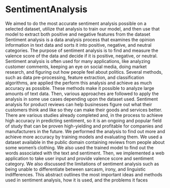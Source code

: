 # SentimentAnalysis
We aimed to do the most accurate sentiment analysis possible on a selected dataset, utilize that  analysis to train our model, and then use that model to extract both positive and negative  features from the dataset
Sentiment analysis is a data analysis process that examines the opinion information in text data 
and sorts it into positive, negative, and neutral categories. The purpose of sentiment analysis is 
to find and measure the valence score of the data and decide if it is positive, negative, or neutral.
Sentiment analysis is often used for many applications, like analyzing customer comments, 
keeping an eye on social media, doing market research, and figuring out how people feel about 
politics. Several methods, such as data pre-processing, feature extraction, and classification 
algorithms, are applied the perform this analysis and achieve as much accuracy as possible. 
These methods make it possible to analyze large amounts of text data. Then, various 
approaches are followed to apply the analysis in some use cases depending upon the dataset 
used. Sentiment analysis for product reviews can help businesses figure out what their 
customers think and like so they can make their goods and services better. There are various 
studies already completed and, in the process to achieve high accuracy in predicting sentiment, 
so it is an ongoing and popular field of study that can be proven high-yielding and profitable 
for companies and manufacturers in the future. We performed the analysis to find out more 
and achieve more accuracy by training models and evaluating them. We used a dataset 
available in the public domain containing reviews from people about some women’s clothing. 
We also used the trained model to find out the words associated with the text and sentiment. 
Then, we implemented a web application to take user input and provide valence score and 
sentiment category. We also discussed the limitations of sentiment analysis such as being 
unable to differentiate between sarcasm, irony, and linguistic indifferences. This abstract 
outlines the most important ideas and methods used in sentiment analysis, how it is used, and 
the problems it faces

